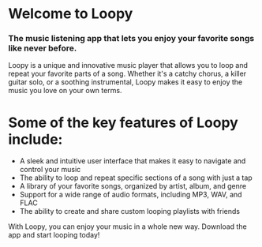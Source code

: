 # Welcome to Loopy
### The music listening app that lets you enjoy your favorite songs like never before.

Loopy is a unique and innovative music player that allows you to loop and repeat your favorite parts of a song. Whether it's a catchy chorus, a killer guitar solo, or a soothing instrumental, Loopy makes it easy to enjoy the music you love on your own terms.

# Some of the key features of Loopy include:

* A sleek and intuitive user interface that makes it easy to navigate and control your music
* The ability to loop and repeat specific sections of a song with just a tap
* A library of your favorite songs, organized by artist, album, and genre
* Support for a wide range of audio formats, including MP3, WAV, and FLAC
* The ability to create and share custom looping playlists with friends

With Loopy, you can enjoy your music in a whole new way. Download the app and start looping today!
